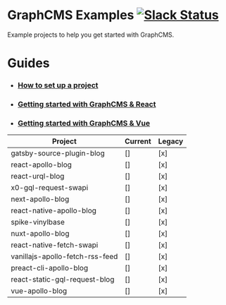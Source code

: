 # GraphCMS Examples [![Slack Status](https://slack.graphcms.com/badge.svg)](https://slack.graphcms.com)
Example projects to help you get started with GraphCMS.

# Guides
- ### [How to set up a project](https://graphcms.com/docs/getting-started/setting_up_the_project/)
- ### [Getting started with GraphCMS & React](https://graphcms.com/docs/getting-started/beginners_guide_with_react/)
- ### [Getting started with GraphCMS & Vue](https://graphcms.com/docs/getting-started/beginners_guide_with_vue/)

| Project | Current | Legacy |
|---|---|---|
| gatsby-source-plugin-blog |[]|[x]|
| react-apollo-blog |[]|[x]|
| react-urql-blog |[]|[x]|
| x0-gql-request-swapi |[]|[x]|
| next-apollo-blog |[]|[x]|
| react-native-apollo-blog |[]|[x]|
| spike-vinylbase |[]|[x]|
| nuxt-apollo-blog |[]|[x]|
| react-native-fetch-swapi |[]|[x]|
| vanillajs-apollo-fetch-rss-feed |[]|[x]|
| preact-cli-apollo-blog |[]|[x]|
| react-static-gql-request-blog |[]|[x]|
| vue-apollo-blog |[]|[x]|